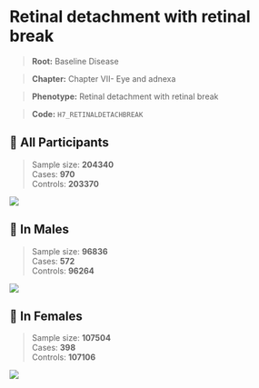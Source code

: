 # Retinal detachment with retinal break

> **Root:** Baseline Disease  

> **Chapter:** Chapter VII- Eye and adnexa  

> **Phenotype:** Retinal detachment with retinal break  

> **Code:** `H7_RETINALDETACHBREAK`

## 🧪 All Participants  
> Sample size: **204340**  
> Cases: **970**  
> Controls: **203370**
<img src="/Disease/Figures/ALL/Incidence/H7_RETINALDETACHBREAK.png"/>
<CsvTable src="/Disease/Data/ALL/Incidence/COX_H7_RETINALDETACHBREAK.csv" label="🔍 View full results" />

## 👨 In Males  
> Sample size: **96836**  
> Cases: **572**  
> Controls: **96264**
<img src="/Disease/Figures/Male/Incidence/H7_RETINALDETACHBREAK.png"/>
<CsvTable src="/Disease/Data/Male/Incidence/COX_H7_RETINALDETACHBREAK.csv" label="🔍 View full results" />

## 👩 In Females  
> Sample size: **107504**  
> Cases: **398**  
> Controls: **107106**
<img src="/Disease/Figures/Female/Incidence/H7_RETINALDETACHBREAK.png"/>
<CsvTable src="/Disease/Data/Female/Incidence/COX_H7_RETINALDETACHBREAK.csv" label="🔍 View full results" />
